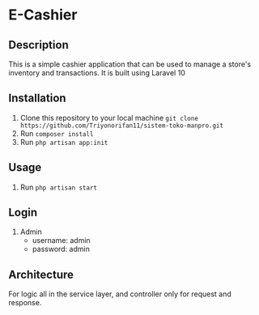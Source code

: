 # E-Cashier

## Description
This is a simple cashier application that can be used to manage a store's inventory and transactions. It is built using Laravel 10

## Installation
1. Clone this repository to your local machine `git clone https://github.com/Triyonorifan11/sistem-toko-manpro.git`
2. Run `composer install`
3. Run `php artisan app:init`

## Usage
1. Run `php artisan start`

## Login
1. Admin
    - username: admin
    - password: admin

## Architecture
For logic all in the service layer, and controller only for request and response.

